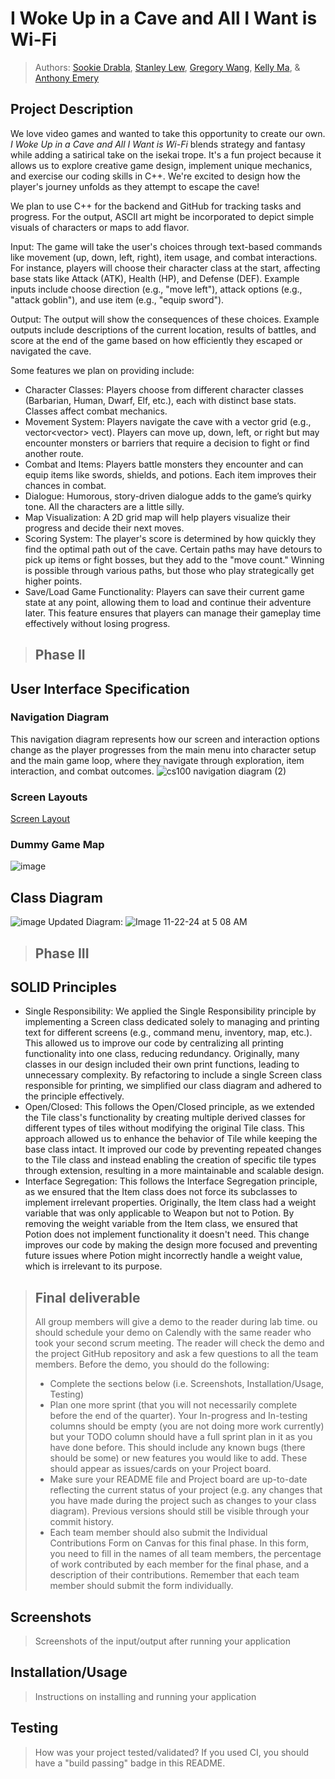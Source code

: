 # I Woke Up in a Cave and All I Want is Wi-Fi

 > Authors: [Sookie Drabla](https://github.com/sdrabla), [Stanley Lew](https://github.com/stanleylew5), [Gregory Wang](https://github.com/rowletribombee), [Kelly Ma](https://github.com/kellyma073), & [Anthony Emery](https://github.com/antodough)

## Project Description

We love video games and wanted to take this opportunity to create our own. *I Woke Up in a Cave and All I Want is Wi-Fi* blends strategy and fantasy while adding a satirical take on the isekai trope. It's a fun project because it allows us to explore creative game design, implement unique mechanics, and exercise our coding skills in C++. We're excited to design how the player's journey unfolds as they attempt to escape the cave!

We plan to use C++ for the backend and GitHub for tracking tasks and progress. For the output, ASCII art might be incorporated to depict simple visuals of characters or maps to add flavor.

Input: The game will take the user's choices through text-based commands like movement (up, down, left, right), item usage, and combat interactions. For instance, players will choose their character class at the start, affecting base stats like Attack (ATK), Health (HP), and Defense (DEF). Example inputs include choose direction (e.g., "move left"), attack options (e.g., "attack goblin"), and use item (e.g., "equip sword").

Output: The output will show the consequences of these choices. Example outputs include descriptions of the current location, results of battles, and score at the end of the game based on how efficiently they escaped or navigated the cave.

Some features we plan on providing include:
* Character Classes: Players choose from different character classes (Barbarian, Human, Dwarf, Elf, etc.), each with distinct base stats. Classes affect combat mechanics.
* Movement System: Players navigate the cave with a vector grid (e.g., vector<vector<int>> vect). Players can move up, down, left, or right but may encounter monsters or barriers that require a decision to fight or find another route.
* Combat and Items: Players battle monsters they encounter and can equip items like swords, shields, and potions. Each item improves their chances in combat.
* Dialogue: Humorous, story-driven dialogue adds to the game’s quirky tone. All the characters are a little silly.
* Map Visualization: A 2D grid map will help players visualize their progress and decide their next moves.
* Scoring System: The player's score is determined by how quickly they find the optimal path out of the cave. Certain paths may have detours to pick up items or fight bosses, but they add to the "move count." Winning is possible through various paths, but those who play strategically get higher points.
* Save/Load Game Functionality: Players can save their current game state at any point, allowing them to load and continue their adventure later. This feature ensures that players can manage their gameplay time effectively without losing progress.

 > ## Phase II

## User Interface Specification

### Navigation Diagram
This navigation diagram represents how our screen and interaction options change as the player progresses from the main menu into character setup and the main game loop, where they navigate through exploration, item interaction, and combat outcomes.
![cs100 navigation diagram (2)](https://github.com/user-attachments/assets/58192b4b-4c31-442f-8fa5-0af64640418f)

### Screen Layouts
[Screen Layout](https://docs.google.com/document/d/1VOla1fuHbr2JOMuvnhqX7As1DWS0icjsOhyZanJbCrs/edit?usp=sharing)

### Dummy Game Map
![image](https://github.com/user-attachments/assets/aaaf8e3f-1447-4c96-9c33-b07e5e4f94ff)

## Class Diagram
![image](https://github.com/user-attachments/assets/f3569b35-f41a-4f44-8dc1-5e414160fea4)
Updated Diagram: 
![Image 11-22-24 at 5 08 AM](https://github.com/user-attachments/assets/3b8e7927-5b61-4439-adf6-f56279b7f378)

 > ## Phase III
## SOLID Principles
* Single Responsibility: We applied the Single Responsibility principle by implementing a Screen class dedicated solely to managing and printing text for different screens (e.g., command menu, inventory, map, etc.). This allowed us to improve our code by centralizing all printing functionality into one class, reducing redundancy. Originally, many classes in our design included their own print functions, leading to unnecessary complexity. By refactoring to include a single Screen class responsible for printing, we simplified our class diagram and adhered to the principle effectively.
* Open/Closed: This follows the Open/Closed principle, as we extended the Tile class's functionality by creating multiple derived classes for different types of tiles without modifying the original Tile class. This approach allowed us to enhance the behavior of Tile while keeping the base class intact. It improved our code by preventing repeated changes to the Tile class and instead enabling the creation of specific tile types through extension, resulting in a more maintainable and scalable design.
* Interface Segregation: This follows the Interface Segregation principle, as we ensured that the Item class does not force its subclasses to implement irrelevant properties. Originally, the Item class had a weight variable that was only applicable to Weapon but not to Potion. By removing the weight variable from the Item class, we ensured that Potion does not implement functionality it doesn't need. This change improves our code by making the design more focused and preventing future issues where Potion might incorrectly handle a weight value, which is irrelevant to its purpose.
 
 > ## Final deliverable
 > All group members will give a demo to the reader during lab time. ou should schedule your demo on Calendly with the same reader who took your second scrum meeting. The reader will check the demo and the project GitHub repository and ask a few questions to all the team members. 
 > Before the demo, you should do the following:
 > * Complete the sections below (i.e. Screenshots, Installation/Usage, Testing)
 > * Plan one more sprint (that you will not necessarily complete before the end of the quarter). Your In-progress and In-testing columns should be empty (you are not doing more work currently) but your TODO column should have a full sprint plan in it as you have done before. This should include any known bugs (there should be some) or new features you would like to add. These should appear as issues/cards on your Project board.
 > * Make sure your README file and Project board are up-to-date reflecting the current status of your project (e.g. any changes that you have made during the project such as changes to your class diagram). Previous versions should still be visible through your commit history.
>  * Each team member should also submit the Individual Contributions Form on Canvas for this final phase. In this form, you need to fill in the names of all team members, the percentage of work contributed by each member for the final phase, and a description of their contributions. Remember that each team member should submit the form individually.
 
 ## Screenshots
 > Screenshots of the input/output after running your application
 ## Installation/Usage
 > Instructions on installing and running your application
 ## Testing
 > How was your project tested/validated? If you used CI, you should have a "build passing" badge in this README.
 
